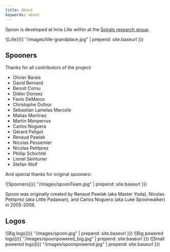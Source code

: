 ```yaml
---
title: About
keywords: about
---
```


Spoon is developed at Inria Lille within at the [Spirals research group](https://team.inria.fr/spirals/).

![Lille]({{ "/images/lille-grandplace.jpg" | prepend: site.baseurl }})

## Spooners

Thanks for all contributors of the project:

* Olivier Barais
* David Bernard
* Benoit Cornu
* Didier Donsez
* Favio DeMarco
* Christophe Dufour
* Sebastian Lamelas Marcote
* Matias Martinez
* Martin Monperrus
* Carlos Noguera
* Gérard Paligot
* Renaud Pawlak
* Nicolas Pessemier
* Nicolas Petitprez
* Phillip Schichtel
* Lionel Seinturier
* Stefan Wolf

And special thanks for original spooners:

![Spooners]({{ "/images/spoonTeam.jpg" | prepend: site.baseurl }})

Spoon was originally created by Renaud Pawlak (aka Master Yoda), Nicolas Petitprez (aka Little Padawan), and Carlos Noguera (aka Luke Spoonwalker) in 2005-2006.

## Logos

![Big logo]({{ "/images/spoon.jpg" | prepend: site.baseurl }})
![Big powered logo]({{ "/images/spoonpowered_big.jpg" | prepend: site.baseurl }})
![Small powered logo]({{ "/images/spoonpowered.jpg" | prepend: site.baseurl }})
